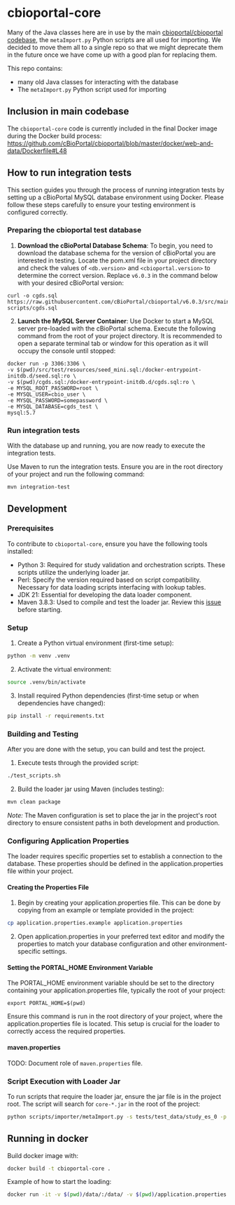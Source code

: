 # cbioportal-core
Many of the Java classes here are in use by the main [cbioportal/cbioportal codebase](https://github.com/cbioPortal/cbioportal), the `metaImport.py` Python scripts are all used for importing. We decided to move them all to a single repo so that we might deprecate them in the future once we have come up with a good plan for replacing them.

This repo contains:

- many old Java classes for interacting with the database
- The `metaImport.py` Python script used for importing

## Inclusion in main codebase
The `cbioportal-core` code is currently included in the final Docker image during the Docker build process: https://github.com/cBioPortal/cbioportal/blob/master/docker/web-and-data/Dockerfile#L48

## How to run integration tests

This section guides you through the process of running integration tests by setting up a cBioPortal MySQL database environment using Docker. Please follow these steps carefully to ensure your testing environment is configured correctly.

### Preparing the cbioportal test database

1. **Download the cBioPortal Database Schema**: To begin, you need to download the database schema for the version of cBioPortal you are interested in testing.
Locate the pom.xml file in your project directory and check the values of `<db.version>` and `<cbioportal.version>` to determine the correct version.
Replace `v6.0.3` in the command below with your desired cBioPortal version:
```
curl -o cgds.sql https://raw.githubusercontent.com/cBioPortal/cbioportal/v6.0.3/src/main/resources/db-scripts/cgds.sql
```

2. **Launch the MySQL Server Container**: Use Docker to start a MySQL server pre-loaded with the cBioPortal schema. Execute the following command from the root of your project directory.
It is recommended to open a separate terminal tab or window for this operation as it will occupy the console until stopped:

```
docker run -p 3306:3306 \
-v $(pwd)/src/test/resources/seed_mini.sql:/docker-entrypoint-initdb.d/seed.sql:ro \
-v $(pwd)/cgds.sql:/docker-entrypoint-initdb.d/cgds.sql:ro \
-e MYSQL_ROOT_PASSWORD=root \
-e MYSQL_USER=cbio_user \
-e MYSQL_PASSWORD=somepassword \
-e MYSQL_DATABASE=cgds_test \
mysql:5.7
```

### Run integration tests

With the database up and running, you are now ready to execute the integration tests.

Use Maven to run the integration tests. Ensure you are in the root directory of your project and run the following command:
```
mvn integration-test
```

## Development

### Prerequisites
To contribute to `cbioportal-core`, ensure you have the following tools installed:

- Python 3: Required for study validation and orchestration scripts. These scripts utilize the underlying loader jar.
- Perl: Specify the version required based on script compatibility. Necessary for data loading scripts interfacing with lookup tables.
- JDK 21: Essential for developing the data loader component.
- Maven 3.8.3: Used to compile and test the loader jar. Review this [issue](https://github.com/cBioPortal/cbioportal-core/issues/15) before starting.

### Setup

1. Create a Python virtual environment (first-time setup):
```bash
python -m venv .venv
```

2. Activate the virtual environment:
```bash
source .venv/bin/activate
```

3. Install required Python dependencies (first-time setup or when dependencies have changed):
```bash
pip install -r requirements.txt
```

### Building and Testing

After you are done with the setup, you can build and test the project.

1. Execute tests through the provided script:
```bash
./test_scripts.sh
```

2. Build the loader jar using Maven (includes testing):
```bash
mvn clean package
```
*Note:* The Maven configuration is set to place the jar in the project's root directory to ensure consistent paths in both development and production.

### Configuring Application Properties

The loader requires specific properties set to establish a connection to the database. These properties should be defined in the application.properties file within your project.

#### Creating the Properties File

1. Begin by creating your application.properties file. This can be done by copying from an example or template provided in the project:
```bash
cp application.properties.example application.properties
```

2. Open application.properties in your preferred text editor and modify the properties to match your database configuration and other environment-specific settings.

#### Setting the PORTAL_HOME Environment Variable

The PORTAL_HOME environment variable should be set to the directory containing your application.properties file, typically the root of your project:
```
export PORTAL_HOME=$(pwd)
```
Ensure this command is run in the root directory of your project, where the application.properties file is located. This setup is crucial for the loader to correctly access the required properties.

#### maven.properties
TODO: Document role of `maven.properties` file.

### Script Execution with Loader Jar

To run scripts that require the loader jar, ensure the jar file is in the project root.
The script will search for `core-*.jar` in the root of the project:
```bash
python scripts/importer/metaImport.py -s tests/test_data/study_es_0 -p tests/test_data/api_json_unit_tests -o
```

## Running in docker

Build docker image with:
```bash
docker build -t cbioportal-core .
```

Example of how to start the loading:
```bash
docker run -it -v $(pwd)/data/:/data/ -v $(pwd)/application.properties:/application.properties cbioportal-core python importer/metaImport.py -s /data/study_es_0 -p /data/api_json -o
```

